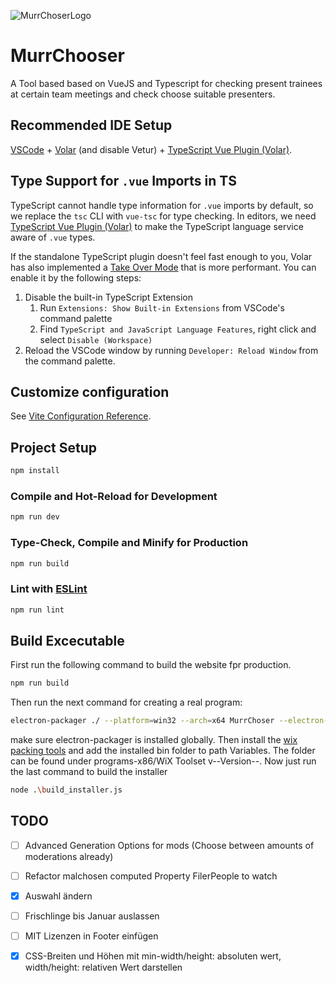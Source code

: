 ![MurrChoserLogo](https://github.com/Patsch36/MurrChoser/assets/74180467/3a3355f4-7c16-4888-953d-9398e0e6d136)
# MurrChooser

A Tool based based on VueJS and Typescript for checking present trainees at certain team meetings and check choose suitable presenters.

## Recommended IDE Setup

[VSCode](https://code.visualstudio.com/) + [Volar](https://marketplace.visualstudio.com/items?itemName=Vue.volar) (and disable Vetur) + [TypeScript Vue Plugin (Volar)](https://marketplace.visualstudio.com/items?itemName=Vue.vscode-typescript-vue-plugin).

## Type Support for `.vue` Imports in TS

TypeScript cannot handle type information for `.vue` imports by default, so we replace the `tsc` CLI with `vue-tsc` for type checking. In editors, we need [TypeScript Vue Plugin (Volar)](https://marketplace.visualstudio.com/items?itemName=Vue.vscode-typescript-vue-plugin) to make the TypeScript language service aware of `.vue` types.

If the standalone TypeScript plugin doesn't feel fast enough to you, Volar has also implemented a [Take Over Mode](https://github.com/johnsoncodehk/volar/discussions/471#discussioncomment-1361669) that is more performant. You can enable it by the following steps:

1. Disable the built-in TypeScript Extension
   1. Run `Extensions: Show Built-in Extensions` from VSCode's command palette
   2. Find `TypeScript and JavaScript Language Features`, right click and select `Disable (Workspace)`
2. Reload the VSCode window by running `Developer: Reload Window` from the command palette.

## Customize configuration

See [Vite Configuration Reference](https://vitejs.dev/config/).

## Project Setup

```sh
npm install
```

### Compile and Hot-Reload for Development

```sh
npm run dev
```

### Type-Check, Compile and Minify for Production

```sh
npm run build
```

### Lint with [ESLint](https://eslint.org/)

```sh
npm run lint
```

## Build Excecutable

First run the following command to build the website fpr production.
```sh
npm run build
```
Then run the next command for creating a real program:
```sh
electron-packager ./ --platform=win32 --arch=x64 MurrChoser --electron-version 13.1.9
```
make sure electron-packager is installed globally. Then install the [wix packing tools](https://github.com/wixtoolset/wix3/releases) and add the installed bin folder to path Variables.
The folder can be found under programs-x86/WiX Toolset v--Version--.
Now just run the last command to build the installer
```sh
node .\build_installer.js
```



## TODO

- [ ] Advanced Generation Options for mods (Choose between amounts of moderations already)

- [ ] Refactor malchosen computed Property FilerPeople to watch

- [x] Auswahl ändern

- [ ] Frischlinge bis Januar auslassen

- [ ] MIT Lizenzen in Footer einfügen

- [x] CSS-Breiten und Höhen mit min-width/height: absoluten wert, width/height: relativen Wert darstellen
